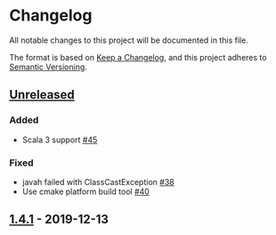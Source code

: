 # Changelog
All notable changes to this project will be documented in this file.

The format is based on [Keep a Changelog](https://keepachangelog.com/en/1.0.0/),
and this project adheres to [Semantic Versioning](https://semver.org/spec/v2.0.0.html).

## [Unreleased]

### Added
- Scala 3 support [#45](https://github.com/sbt/sbt-jni/issues/45)

### Fixed
- javah failed with ClassCastException [#38](https://github.com/sbt/sbt-jni/issues/38)
- Use cmake platform build tool [#40](https://github.com/sbt/sbt-jni/issues/38)

## [1.4.1] - 2019-12-13

[Unreleased]: https://github.com/sbt/sbt-jni/compare/v1.4.1...HEAD
[1.4.1]: https://github.com/sbt/sbt-jni/compare/v1.4.0...v1.4.1
